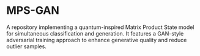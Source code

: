 # MPS-GAN
A repository implementing a quantum-inspired Matrix Product State model for simultaneous classification and generation. It features a GAN-style adversarial training approach to enhance generative quality and reduce outlier samples.

